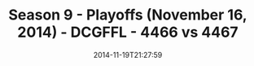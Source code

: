 ---
title: Season 9 - Playoffs (November 16, 2014) - DCGFFL - 4466 vs 4467
teams_score:
- team: 4466
  score:
- team: 4467
  score: 12
mvp: Howard Yuan (Purple), Jason Weaver (Red)
game-ball: N/A
season: 9
week:
date: '2014-11-19T21:27:59'
pageid: season-9-playoffs-4466-vs-4467
---